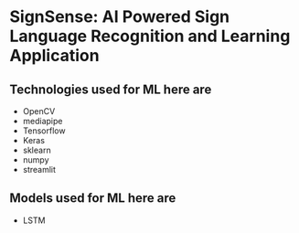 # SignSense: AI Powered Sign Language Recognition and Learning Application

## Technologies used for ML here are

* OpenCV
* mediapipe
* Tensorflow
* Keras
* sklearn
* numpy
* streamlit

## Models used for ML here are

* LSTM
